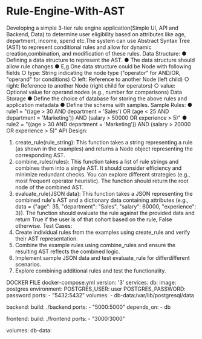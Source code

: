 # Rule-Engine-With-AST

Developing a simple 3-tier rule engine application(Simple UI, API and Backend, Data) to determine
user eligibility based on attributes like age, department, income, spend etc.The system can use
Abstract Syntax Tree (AST) to represent conditional rules and allow for dynamic
creation,combination, and modification of these rules.
Data Structure:
● Defining a data structure to represent the AST.
● The data structure should allow rule changes
● E,g One data structure could be Node with following fields
○ type: String indicating the node type ("operator" for AND/OR, "operand" for
conditions)
○ left: Reference to another Node (left child)
○ right: Reference to another Node (right child for operators)
○ value: Optional value for operand nodes (e.g., number for comparisons)
Data Storage
● Define the choice of database for storing the above rules and application metadata
● Define the schema with samples.
Sample Rules:
● rule1 = "((age > 30 AND department = 'Sales') OR (age < 25 AND
department = 'Marketing')) AND (salary > 50000 OR experience >
5)"
● rule2 = "((age > 30 AND department = 'Marketing')) AND (salary >
20000 OR experience > 5)"
API Design:
1. create_rule(rule_string): This function takes a string representing a rule (as
shown in the examples) and returns a Node object representing the corresponding AST.
2. combine_rules(rules): This function takes a list of rule strings and combines them
into a single AST. It should consider efficiency and minimize redundant checks. You can
explore different strategies (e.g., most frequent operator heuristic). The function should
return the root node of the combined AST.
3. evaluate_rule(JSON data): This function takes a JSON representing the combined
rule's AST and a dictionary data containing attributes (e.g., data = {"age": 35,
"department": "Sales", "salary": 60000, "experience": 3}). The
function should evaluate the rule against the provided data and return True if the user is
of that cohort based on the rule, False otherwise.
Test Cases:
1. Create individual rules from the examples using create_rule and verify their AST
representation.
2. Combine the example rules using combine_rules and ensure the resulting AST
reflects the combined logic.
3. Implement sample JSON data and test evaluate_rule for differdifferent scenarios.
4. Explore combining additional rules and test the functionality.      


DOCKER FILE
docker-compose.yml
version: '3'
services:
  db:
    image: postgres
    environment:
      POSTGRES_USER: user
      POSTGRES_PASSWORD: password
    ports:
      - "5432:5432"
    volumes:
      - db-data:/var/lib/postgresql/data

  backend:
    build: ./backend
    ports:
      - "5000:5000"
    depends_on:
      - db

  frontend:
    build: ./frontend
    ports:
      - "3000:3000"

volumes:
  db-data:
